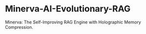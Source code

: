 # Minerva-AI-Evolutionary-RAG
Minerva: The Self-Improving RAG Engine with Holographic Memory Compression.
